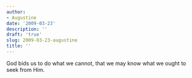 ```yaml
---
author:
- Augustine
date: '2009-03-23'
description: ''
draft: 'true'
slug: 2009-03-23-augustine
title: ''
---
```

God bids us to do what we cannot, that we may know what we ought to seek from Him.



